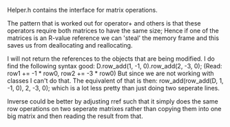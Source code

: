 
Helper.h contains the interface for matrix<double> operations.

The pattern that is worked out for operator+ and others is that these operators require both matrices to have the same size;
Hence if one of the matrices is an R-value reference we can 'steal' the memory frame and this saves us from deallocating and reallocating.

I will not return the references to the objects that are being modified. I do find the following syntax good:
D.row_add(1, -1, 0).row_add(2, -3, 0); (Read: row1 += -1 * row0, row2 += -3 * row0) But since we are not working with classes I can't do that. The equivalent of that is then:
row_add(row_add(D, 1, -1, 0), 2, -3, 0); which is a lot less pretty than just doing two seperate lines. 

Inverse could be better by adjusting rref such that it simply does the same row operations on two seperate matrixes rather than copying them into one big matrix and then reading the result from that.